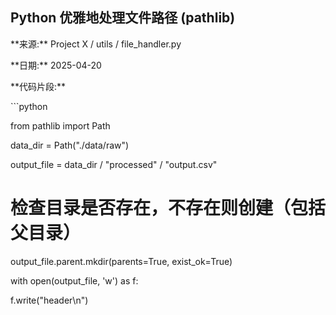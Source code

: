 ## Python 优雅地处理文件路径 (pathlib)

\*\*来源:\*\*  Project X / utils / file\_handler.py

\*\*日期:\*\* 2025-04-20

\*\*代码片段:\*\*

\`\`\`python

from pathlib import Path

data\_dir = Path("./data/raw")

output\_file = data\_dir / "processed" / "output.csv"

# 检查目录是否存在，不存在则创建（包括父目录）

output\_file.parent.mkdir(parents=True, exist\_ok=True)

with open(output\_file, 'w') as f:

f.write("header\\n")
